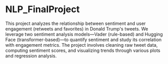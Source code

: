 # NLP_FinalProject

This project analyzes the relationship between sentiment and user engagement (retweets and favorites) in Donald Trump's tweets. We leverage two sentiment analysis models—Vader (rule-based) and Hugging Face (transformer-based)—to quantify sentiment and study its correlation with engagement metrics. The project involves cleaning raw tweet data, computing sentiment scores, and visualizing trends through various plots and regression analysis.

